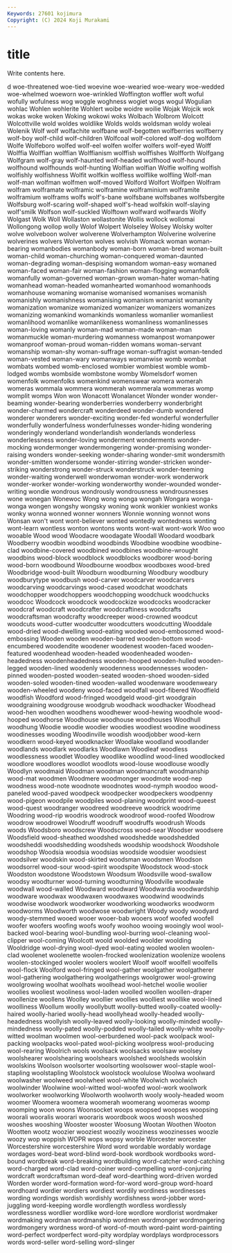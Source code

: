 ```yaml
---
Keywords: 27601 kojimura
Copyright: (C) 2024 Koji Murakami
---
```


# title

Write contents here.



d woe-threatened woe-tied woevine woe-wearied
woe-weary woe-wedded woe-whelmed woeworn woe-wrinkled Woffington woffler woft woful wofully
wofulness wog woggle woghness wogiet wogs wogul Wogulian wohlac Wohlen
wohlerite Wohlert woibe woidre woilie Wojak Wojcik wok wokas woke
woken Woking wokowi woks Wolbach Wolbrom Wolcott Wolcottville wold woldes
woldlike Wolds wolds woldsman woldy woleai Wolenik Wolf wolf wolfachite
wolfbane wolf-begotten wolfberries wolfberry wolf-boy wolf-child wolf-children Wolfcoal wolf-colored wolf-dog
wolfdom Wolfe Wolfeboro wolfed wolf-eel wolfen wolfer wolfers wolf-eyed Wolff
Wolffia Wolffian wolffian Wolffianism wolffish wolffishes Wolfforth Wolfgang Wolfgram wolf-gray
wolf-haunted wolf-headed wolfhood wolf-hound wolfhound wolfhounds wolf-hunting Wolfian wolfian Wolfie
wolfing wolfish wolfishly wolfishness Wolfit wolfkin wolfless wolflike wolfling Wolf-man
wolf-man wolfman wolfmen wolf-moved Wolford Wolfort Wolfpen Wolfram wolfram wolframate
wolframic wolframine wolframinium wolframite wolframium wolframs wolfs wolf's-bane wolfsbane wolfsbanes
wolfsbergite Wolfsburg wolf-scaring wolf-shaped wolf's-head wolfskin wolf-slaying wolf'smilk Wolfson wolf-suckled
Wolftown wolfward wolfwards Wolfy Wolgast Wolk Woll Wollaston wollastonite Wollis
wollock wollomai Wollongong wollop wolly Wolof Wolpert Wolseley Wolsey Wolsky
wolter wolve wolveboon wolver wolverene Wolverhampton Wolverine wolverine wolverines wolvers
Wolverton wolves wolvish Womack woman woman-bearing womanbodies womanbody woman-born woman-bred
woman-built woman-child woman-churching woman-conquered woman-daunted woman-degrading woman-despising womandom woman-easy womaned
woman-faced woman-fair woman-fashion woman-flogging womanfolk womanfully woman-governed woman-grown woman-hater woman-hating
womanhead woman-headed womanhearted womanhood womanhoods womanhouse womaning womanise womanised womanises
womanish womanishly womanishness womanising womanism womanist womanity womanization womanize womanized
womanizer womanizers womanizes womanizing womankind womankinds womanless womanlier womanliest womanlihood
womanlike womanlikeness womanliness womanlinesses woman-loving womanly woman-mad woman-made woman-man womanmuckle
woman-murdering womanness womanpost womanpower womanproof woman-proud woman-ridden womans woman-servant womanship
woman-shy woman-suffrage woman-suffragist woman-tended woman-vested woman-wary womanways womanwise womb wombat
wombats wombed womb-enclosed wombier wombiest womble womb-lodged wombs wombside wombstone
womby Womelsdorf women womenfolk womenfolks womenkind womenswear womera womerah womeras
wommala wommera wommerah wommerala wommeras womp womplit womps Won won
Wonacott Wonalancet Wonder wonder wonder-beaming wonder-bearing wonderberries wonderberry wonderbright wonder-charmed
wondercraft wonderdeed wonder-dumb wondered wonderer wonderers wonder-exciting wonder-fed wonderful wonderfuller
wonderfully wonderfulness wonderfulnesses wonder-hiding wondering wonderingly wonderland wonderlandish wonderlands wonderless
wonderlessness wonder-loving wonderment wonderments wonder-mocking wondermonger wondermongering wonder-promising wonder-raising wonders
wonder-seeking wonder-sharing wonder-smit wondersmith wonder-smitten wondersome wonder-stirring wonder-stricken wonder-striking wonderstrong
wonder-struck wonderstruck wonder-teeming wonder-waiting wonderwell wonderwoman wonder-work wonderwork wonder-worker wonder-working
wonderworthy wonder-wounded wonder-writing wondie wondrous wondrously wondrousness wondrousnesses wone wonegan
Wonewoc Wong wong wonga wongah Wongara wonga-wonga wongen wongshy wongsky
woning wonk wonkier wonkiest wonks wonky wonna wonned wonner wonners
Wonnie wonning wonnot wons Wonsan won't wont wont-believer wonted wontedly
wontedness wonting wont-learn wontless wonton wontons wonts wont-wait wont-work Woo
woo wooable Wood wood Woodacre woodagate Woodall Woodard woodbark Woodberry
woodbin woodbind woodbinds Woodbine woodbine woodbine-clad woodbine-covered woodbined woodbines woodbine-wrought
woodbins wood-block woodblock woodblocks woodborer wood-boring wood-born woodbound Woodbourne woodbox
woodboxes wood-bred Woodbridge wood-built Woodburn woodburning Woodbury woodbury woodburytype woodbush
wood-carver woodcarver woodcarvers woodcarving woodcarvings wood-cased woodchat woodchats woodchopper woodchoppers
woodchopping woodchuck woodchucks woodcoc Woodcock woodcock woodcockize woodcocks woodcracker woodcraf
woodcraft woodcrafter woodcraftiness woodcrafts woodcraftsman woodcrafty woodcreeper wood-crowned woodcut woodcuts
wood-cutter woodcutter woodcutters woodcutting Wooddale wood-dried wood-dwelling wood-eating wooded wood-embosomed
wood-embossing Wooden wooden wooden-barred wooden-bottom wood-encumbered woodendite woodener woodenest wooden-faced
wooden-featured woodenhead wooden-headed woodenheaded wooden-headedness woodenheadedness wooden-hooped wooden-hulled wooden-legged wooden-lined
woodenly woodenness woodennesses wooden-pinned wooden-posted wooden-seated wooden-shoed wooden-sided wooden-soled wooden-tined
wooden-walled woodenware woodenweary wooden-wheeled woodeny wood-faced woodfall wood-fibered Woodfield woodfish
Woodford wood-fringed woodgeld wood-girt woodgrain woodgraining woodgrouse woodgrub woodhack woodhacker
Woodhead wood-hen woodhen woodhens woodhewer wood-hewing woodhole wood-hooped woodhorse Woodhouse
woodhouse woodhouses Woodhull woodhung Woodie woodie woodier woodies woodiest woodine
woodiness woodinesses wooding Woodinville woodish woodjobber wood-kern woodkern wood-keyed woodknacker
Woodlake woodland woodlander woodlands woodlark woodlarks Woodlawn Woodleaf woodless woodlessness
woodlet Woodley woodlike woodlind wood-lined woodlocked woodlore woodlores woodlot woodlots
wood-louse woodlouse woodly Woodlyn woodmaid Woodman woodman woodmancraft woodmanship wood-mat
woodmen Woodmere woodmonger woodmote wood-nep woodness wood-note woodnote woodnotes wood-nymph
woodoo wood-paneled wood-paved woodpeck woodpecker woodpeckers woodpenny wood-pigeon woodpile woodpiles
wood-planing woodprint wood-queest wood-quest woodranger woodreed woodreeve woodrick woodrime Woodring
wood-rip woodris woodrock woodroof wood-roofed Woodrow woodrow woodrowel Woodruff woodruff
woodruffs woodrush Woods woods Woodsboro woodscrew Woodscross wood-sear Woodser woodsere
Woodsfield wood-sheathed woodshed woodshedde woodshedded woodsheddi woodshedding woodsheds woodship woodshock
Woodshole woodshop Woodsia woodsia woodsias woodside woodsier woodsiest woodsilver woodskin
wood-skirted woodsman woodsmen Woodson woodsorrel wood-sour wood-spirit woodspite Woodstock wood-stock
Woodston woodstone Woodstown Woodsum Woodsville wood-swallow woodsy woodturner wood-turning woodturning
Woodville woodwale woodwall wood-walled Woodward woodward Woodwardia woodwardship woodware woodwax
woodwaxen woodwaxes woodwind woodwinds woodwise woodwork woodworker woodworking woodworks woodworm
woodworms Woodworth woodwose woodwright Woody woody woodyard woody-stemmed wooed wooer
wooer-bab wooers woof woofed woofell woofer woofers woofing woofs woofy
woohoo wooing wooingly wool wool-backed wool-bearing wool-bundling wool-burring wool-cleaning wool-clipper
wool-coming Woolcott woold woolded woolder woolding Wooldridge wool-drying wool-dyed wool-eating
wooled woolen woolen-clad woolenet woolenette woolen-frocked woolenization woolenize woolens woolen-stockinged
wooler woolers woolert Woolf woolf woolfell woolfells wool-flock Woolford wool-fringed
wool-gather woolgather woolgatherer wool-gathering woolgathering woolgatherings woolgrower wool-growing woolgrowing woolhat
woolhats woolhead wool-hetchel woolie woolier woolies wooliest wooliness wool-laden woolled
woollen woollen-draper woollenize woollens Woolley woollier woollies woolliest woollike wool-lined
woolliness Woollum woolly woollybutt woolly-butted woolly-coated woolly-haired woolly-haried woolly-head woollyhead
woolly-headed woolly-headedness woollyish woolly-leaved woolly-looking woolly-minded woolly-mindedness woolly-pated woolly-podded woolly-tailed
woolly-white woolly-witted woolman woolmen wool-oerburdened wool-pack woolpack wool-packing woolpacks wool-pated
wool-picking woolpress wool-producing wool-rearing Woolrich wools woolsack woolsacks woolsaw woolsey
woolshearer woolshearing woolshears woolshed woolsheds woolskin woolskins Woolson woolsorter woolsorting
woolsower wool-staple wool-stapling woolstapling Woolstock woolstock woolulose Woolwa woolward woolwasher
woolweed woolwheel wool-white Woolwich woolwich woolwinder Woolwine wool-witted wool-woofed wool-work
woolwork woolworker woolworking Woolworth woolworth wooly wooly-headed woom woomer Woomera
woomera woomerah woomerang woomeras woomp woomping woon woons Woonsocket woops
woopsed woopses woopsing woorali wooralis woorari wooraris woordbook woos woosh
wooshed wooshes wooshing Wooster wooster Woosung Wootan Woothen Wooton Wootten
wootz woozier wooziest woozily wooziness woozinesses woozle woozy wop woppish
WOPR wops wopsy worble Worcester worcester Worcestershire worcestershire Word word
wordable wordably wordage wordages word-beat word-blind word-book wordbook wordbooks word-bound
wordbreak word-breaking wordbuilding word-catcher word-catching word-charged word-clad word-coiner word-compelling word-conjuring
wordcraft wordcraftsman word-deaf word-dearthing word-driven worded Worden worder word-formation word-for-word
word-group word-hoard wordhoard wordier wordiers wordiest wordily wordiness wordinesses wording
wordings wordish wordishly wordishness word-jobber word-juggling word-keeping wordle wordlength wordless
wordlessly wordlessness wordlier wordlike word-lore wordlore wordlorist wordmaker wordmaking wordman
wordmanship wordmen wordmonger wordmongering wordmongery wordness word-of word-of-mouth word-paint word-painting
word-perfect wordperfect word-pity wordplay wordplays wordprocessors words word-seller word-selling word-slinger
